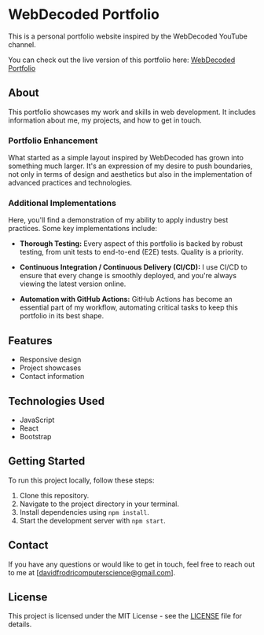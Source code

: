 # WebDecoded Portfolio

This is a personal portfolio website inspired by the WebDecoded YouTube channel.

You can check out the live version of this portfolio here: [WebDecoded Portfolio](https://davidfrodri.github.io/webdecoded-portolio/)

## About

This portfolio showcases my work and skills in web development. It includes information about me, my projects, and how to get in touch.

### Portfolio Enhancement

What started as a simple layout inspired by WebDecoded has grown into something much larger. It's an expression of my desire to push boundaries, not only in terms of design and aesthetics but also in the implementation of advanced practices and technologies.

### Additional Implementations

Here, you'll find a demonstration of my ability to apply industry best practices. Some key implementations include:

- **Thorough Testing:** Every aspect of this portfolio is backed by robust testing, from unit tests to end-to-end (E2E) tests. Quality is a priority.

- **Continuous Integration / Continuous Delivery (CI/CD):** I use CI/CD to ensure that every change is smoothly deployed, and you're always viewing the latest version online.

- **Automation with GitHub Actions:** GitHub Actions has become an essential part of my workflow, automating critical tasks to keep this portfolio in its best shape.

## Features

- Responsive design
- Project showcases
- Contact information

## Technologies Used

- JavaScript
- React
- Bootstrap

## Getting Started

To run this project locally, follow these steps:

1. Clone this repository.
2. Navigate to the project directory in your terminal.
3. Install dependencies using `npm install`.
4. Start the development server with `npm start`.

## Contact

If you have any questions or would like to get in touch, feel free to reach out to me at [davidfrodricomputerscience@gmail.com].

## License

This project is licensed under the MIT License - see the [LICENSE](LICENSE.txt) file for details.
